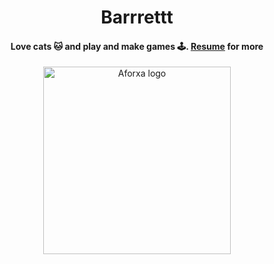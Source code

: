 <div align="center">
<h1 align="center">Barrrettt</h1>
<h4 align="center">Love cats 🐱 and play and make games 🕹️.
<a href="https://www.linkedin.com/in/jfbarreiro/" target="_blank"> Resume</a> for more</h4>
</div>

<div align="center">
  <a href="https://barrrett.ddns.net/" target="_blank"">
    <img 
      src="https://github.com/aforxa/resources/blob/main/logos/SuperLogo.jpeg" 
      alt="Aforxa logo" 
      width="300" height="300">
  </a>
</div>
